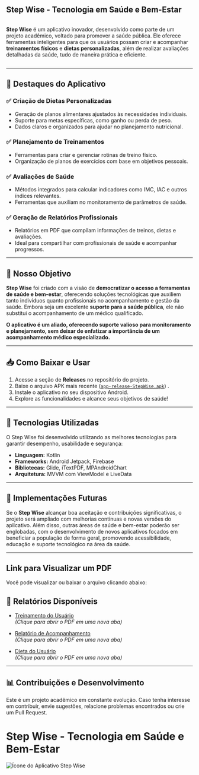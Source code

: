 ## **Step Wise** - Tecnologia em Saúde e Bem-Estar

<div style="display: flex; align-items: center; gap: 20px;">

<p>
<strong>Step Wise</strong> é um aplicativo inovador, desenvolvido como parte de um projeto acadêmico, voltado para promover a saúde pública. Ele oferece ferramentas inteligentes para que os usuários possam criar e acompanhar <strong>treinamentos físicos</strong> e <strong>dietas personalizadas</strong>, além de realizar avaliações detalhadas da saúde, tudo de maneira prática e eficiente.
</p>

</div>

---

## 🌟 **Destaques do Aplicativo**

### ✅ **Criação de Dietas Personalizadas**
- Geração de planos alimentares ajustados às necessidades individuais.
- Suporte para metas específicas, como ganho ou perda de peso.
- Dados claros e organizados para ajudar no planejamento nutricional.

### ✅ **Planejamento de Treinamentos**
- Ferramentas para criar e gerenciar rotinas de treino físico.
- Organização de planos de exercícios com base em objetivos pessoais.

### ✅ **Avaliações de Saúde**
- Métodos integrados para calcular indicadores como IMC, IAC e outros índices relevantes.
- Ferramentas que auxiliam no monitoramento de parâmetros de saúde.

### ✅ **Geração de Relatórios Profissionais**
- Relatórios em PDF que compilam informações de treinos, dietas e avaliações.
- Ideal para compartilhar com profissionais de saúde e acompanhar progressos.

---

## 🎯 **Nosso Objetivo**

**Step Wise** foi criado com a visão de **democratizar o acesso a ferramentas de saúde e bem-estar**, oferecendo soluções tecnológicas que auxiliem tanto indivíduos quanto profissionais no acompanhamento e gestão da saúde. Embora seja um excelente **suporte para a saúde pública**, ele não substitui o acompanhamento de um médico qualificado.

**O aplicativo é um aliado, oferecendo suporte valioso para monitoramento e planejamento, sem deixar de enfatizar a importância de um acompanhamento médico especializado.**

---

## 📥 **Como Baixar e Usar**

1. Acesse a seção de **Releases** no repositório do projeto.
2. Baixe o arquivo APK mais recente ([`app-release-StepWise.apk`](https://github.com/Confederaction/stepwise-apk/releases/download/StepWise-1.0/app-release-StepWise.apk)) .
3. Instale o aplicativo no seu dispositivo Android.
4. Explore as funcionalidades e alcance seus objetivos de saúde!

---

## 🚀 **Tecnologias Utilizadas**

O Step Wise foi desenvolvido utilizando as melhores tecnologias para garantir desempenho, usabilidade e segurança:
- **Linguagem:** Kotlin
- **Frameworks:** Android Jetpack, Firebase
- **Bibliotecas:** Glide, iTextPDF, MPAndroidChart
- **Arquitetura:** MVVM com ViewModel e LiveData

---

## 🔮 **Implementações Futuras**

Se o **Step Wise** alcançar boa aceitação e contribuições significativas, o projeto será ampliado com melhorias contínuas e novas versões do aplicativo. Além disso, outras áreas de saúde e bem-estar poderão ser englobadas, com o desenvolvimento de novos aplicativos focados em beneficiar a população de forma geral, promovendo acessibilidade, educação e suporte tecnológico na área da saúde.

---

## Link para Visualizar um PDF

Você pode visualizar ou baixar o arquivo clicando abaixo:

## 📂 **Relatórios Disponíveis**

- [Treinamento do Usuário](https://firebasestorage.googleapis.com/v0/b/projeto-saude-e-bem-estar.appspot.com/o/imagens_repositorio_git%2Fgit_stepWise%2FTreinamentoUsuario20241116_222907.pdf?alt=media&token=eaa5e4ee-0502-4615-9e1d-84f08a60d0c8)  
  *(Clique para abrir o PDF em uma nova aba)*

- [Relatório de Acompanhamento](https://firebasestorage.googleapis.com/v0/b/projeto-saude-e-bem-estar.appspot.com/o/imagens_repositorio_git%2Fgit_stepWise%2FRelatorioAcompanhamento_20241116_201649.pdf?alt=media&token=9aad9fcc-2554-485a-b73d-1b39603edb43)  
  *(Clique para abrir o PDF em uma nova aba)*

- [Dieta do Usuário](https://firebasestorage.googleapis.com/v0/b/projeto-saude-e-bem-estar.appspot.com/o/imagens_repositorio_git%2Fgit_stepWise%2FDietaUsuario_20241116_222707.pdf?alt=media&token=7cbd2795-17d5-440c-a105-28d169a8b1a1)  
  *(Clique para abrir o PDF em uma nova aba)*


---

## 📊 **Contribuições e Desenvolvimento**

Este é um projeto acadêmico em constante evolução. Caso tenha interesse em contribuir, envie sugestões, relacione problemas encontrados ou crie um Pull Request.

# **Step Wise** - Tecnologia em Saúde e Bem-Estar
![Ícone do Aplicativo Step Wise](https://firebasestorage.googleapis.com/v0/b/projeto-saude-e-bem-estar.appspot.com/o/imagens_repositorio_git%2Fgit_stepWise%2Ficone_app_stepwise2.png?alt=media&token=74120d72-45c7-4e8e-ae62-89bb6b67eff8)


